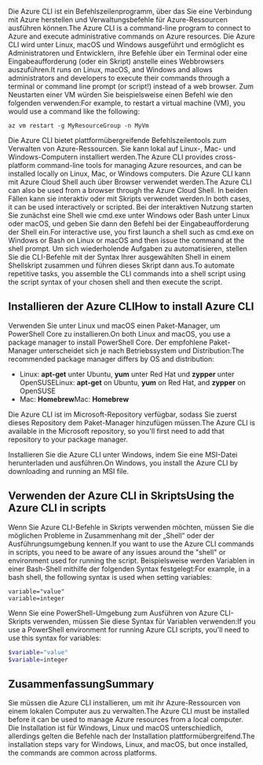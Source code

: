 <span data-ttu-id="734ed-101">Die Azure CLI ist ein Befehlszeilenprogramm, über das Sie eine Verbindung mit Azure herstellen und Verwaltungsbefehle für Azure-Ressourcen ausführen können.</span><span class="sxs-lookup"><span data-stu-id="734ed-101">The Azure CLI is a command-line program to connect to Azure and execute administrative commands on Azure resources.</span></span> <span data-ttu-id="734ed-102">Die Azure CLI wird unter Linux, macOS und Windows ausgeführt und ermöglicht es Administratoren und Entwicklern, ihre Befehle über ein Terminal oder eine Eingabeaufforderung (oder ein Skript) anstelle eines Webbrowsers auszuführen.</span><span class="sxs-lookup"><span data-stu-id="734ed-102">It runs on Linux, macOS, and Windows and allows administrators and developers to execute their commands through a terminal or command line prompt (or script!) instead of a web browser.</span></span> <span data-ttu-id="734ed-103">Zum Neustarten einer VM würden Sie beispielsweise einen Befehl wie den folgenden verwenden:</span><span class="sxs-lookup"><span data-stu-id="734ed-103">For example, to restart a virtual machine (VM), you would use a command like the following:</span></span>

 ```azurecli
 az vm restart -g MyResourceGroup -n MyVm
 ```

<span data-ttu-id="734ed-104">Die Azure CLI bietet plattformübergreifende Befehlszeilentools zum Verwalten von Azure-Ressourcen. Sie kann lokal auf Linux-, Mac- und Windows-Computern installiert werden.</span><span class="sxs-lookup"><span data-stu-id="734ed-104">The Azure CLI provides cross-platform command-line tools for managing Azure resources, and can be installed locally on Linux, Mac, or Windows computers.</span></span> <span data-ttu-id="734ed-105">Die Azure CLI kann mit Azure Cloud Shell auch über Browser verwendet werden.</span><span class="sxs-lookup"><span data-stu-id="734ed-105">The Azure CLI can also be used from a browser through the Azure Cloud Shell.</span></span> <span data-ttu-id="734ed-106">In beiden Fällen kann sie interaktiv oder mit Skripts verwendet werden.</span><span class="sxs-lookup"><span data-stu-id="734ed-106">In both cases, it can be used interactively or scripted.</span></span> <span data-ttu-id="734ed-107">Bei der interaktiven Nutzung starten Sie zunächst eine Shell wie cmd.exe unter Windows oder Bash unter Linux oder macOS, und geben Sie dann den Befehl bei der Eingabeaufforderung der Shell ein.</span><span class="sxs-lookup"><span data-stu-id="734ed-107">For interactive use, you first launch a shell such as cmd.exe on Windows or Bash on Linux or macOS and then issue the command at the shell prompt.</span></span> <span data-ttu-id="734ed-108">Um sich wiederholende Aufgaben zu automatisieren, stellen Sie die CLI-Befehle mit der Syntax Ihrer ausgewählten Shell in einem Shellskript zusammen und führen dieses Skript dann aus.</span><span class="sxs-lookup"><span data-stu-id="734ed-108">To automate repetitive tasks, you assemble the CLI commands into a shell script using the script syntax of your chosen shell and then execute the script.</span></span>

## <a name="how-to-install-azure-cli"></a><span data-ttu-id="734ed-109">Installieren der Azure CLI</span><span class="sxs-lookup"><span data-stu-id="734ed-109">How to install Azure CLI</span></span>

<span data-ttu-id="734ed-110">Verwenden Sie unter Linux und macOS einen Paket-Manager, um PowerShell Core zu installieren.</span><span class="sxs-lookup"><span data-stu-id="734ed-110">On both Linux and macOS, you use a package manager to install PowerShell Core.</span></span> <span data-ttu-id="734ed-111">Der empfohlene Paket-Manager unterscheidet sich je nach Betriebssystem und Distribution:</span><span class="sxs-lookup"><span data-stu-id="734ed-111">The recommended package manager differs by OS and distribution:</span></span>
- <span data-ttu-id="734ed-112">Linux: **apt-get** unter Ubuntu, **yum** unter Red Hat und **zypper** unter OpenSUSE</span><span class="sxs-lookup"><span data-stu-id="734ed-112">Linux: **apt-get** on Ubuntu, **yum** on Red Hat, and **zypper** on OpenSUSE</span></span>
- <span data-ttu-id="734ed-113">Mac: **Homebrew**</span><span class="sxs-lookup"><span data-stu-id="734ed-113">Mac: **Homebrew**</span></span>

<span data-ttu-id="734ed-114">Die Azure CLI ist im Microsoft-Repository verfügbar, sodass Sie zuerst dieses Repository dem Paket-Manager hinzufügen müssen.</span><span class="sxs-lookup"><span data-stu-id="734ed-114">The Azure CLI is available in the Microsoft repository, so you'll first need to add that repository to your package manager.</span></span>

<span data-ttu-id="734ed-115">Installieren Sie die Azure CLI unter Windows, indem Sie eine MSI-Datei herunterladen und ausführen.</span><span class="sxs-lookup"><span data-stu-id="734ed-115">On Windows, you install the Azure CLI by downloading and running an MSI file.</span></span>

## <a name="using-the-azure-cli-in-scripts"></a><span data-ttu-id="734ed-116">Verwenden der Azure CLI in Skripts</span><span class="sxs-lookup"><span data-stu-id="734ed-116">Using the Azure CLI in scripts</span></span>

<span data-ttu-id="734ed-117">Wenn Sie Azure CLI-Befehle in Skripts verwenden möchten, müssen Sie die möglichen Probleme in Zusammenhang mit der „Shell“ oder der Ausführungsumgebung kennen.</span><span class="sxs-lookup"><span data-stu-id="734ed-117">If you want to use the Azure CLI commands in scripts, you need to be aware of any issues around the "shell" or environment used for running the script.</span></span> <span data-ttu-id="734ed-118">Beispielsweise werden Variablen in einer Bash-Shell mithilfe der folgenden Syntax festgelegt:</span><span class="sxs-lookup"><span data-stu-id="734ed-118">For example, in a bash shell, the following syntax is used when setting variables:</span></span>

 ```azurecli
 variable="value"
 variable=integer
 ```

<span data-ttu-id="734ed-119">Wenn Sie eine PowerShell-Umgebung zum Ausführen von Azure CLI-Skripts verwenden, müssen Sie diese Syntax für Variablen verwenden:</span><span class="sxs-lookup"><span data-stu-id="734ed-119">If you use a PowerShell environment for running Azure CLI scripts, you'll need to use this syntax for variables:</span></span>

 ```powershell
 $variable="value"
 $variable=integer
 ```

## <a name="summary"></a><span data-ttu-id="734ed-120">Zusammenfassung</span><span class="sxs-lookup"><span data-stu-id="734ed-120">Summary</span></span>

<span data-ttu-id="734ed-121">Sie müssen die Azure CLI installieren, um mit ihr Azure-Ressourcen von einem lokalen Computer aus zu verwalten.</span><span class="sxs-lookup"><span data-stu-id="734ed-121">The Azure CLI must be installed before it can be used to manage Azure resources from a local computer.</span></span> <span data-ttu-id="734ed-122">Die Installation ist für Windows, Linux und macOS unterschiedlich, allerdings gelten die Befehle nach der Installation plattformübergreifend.</span><span class="sxs-lookup"><span data-stu-id="734ed-122">The installation steps vary for Windows, Linux, and macOS, but once installed, the commands are common across platforms.</span></span> 
